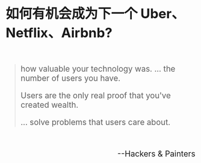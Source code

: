<!-- ex_nonav -->
<br>
<br>
<br>

<h1 style="font-size:250%;">如何有机会成为下一个 Uber、Netflix、Airbnb?</h1>

<br>
<blockquote>
<p style="font-size:150%;">how valuable your technology was. ... the number of users you have.</p>
<p style="font-size:150%;">Users are the only real proof that you&apos;ve created wealth.</p>
<p style="font-size:150%;">... solve problems that users care about.</p>
</blockquote>

<br>
<p style="font-size:150%" align="right";>--Hackers & Painters</p>

<br>
